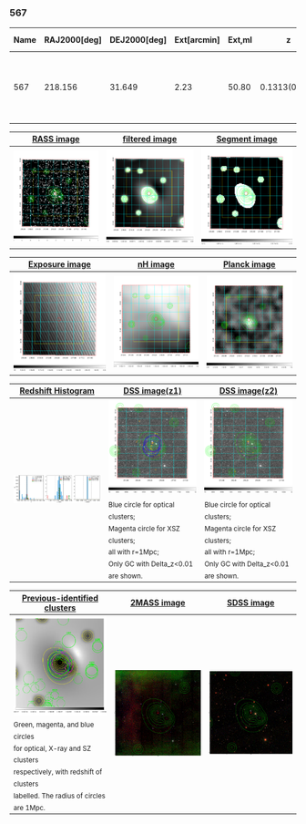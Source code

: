 <div STYLE="page-break-after: always;"></div>

### 567

|Name|RAJ2000[deg]|DEJ2000[deg] |Ext[arcmin]| Ext,ml | z | z_src| C|GC(XSZ,Delta_z<0.01)| GC(OPT,Delta_z<0.01)|GC| R_sig[arcmin] | R500[arcmin] | R500[Mpc]| CRsig[c/s] | CR500[c/s] |L500[1E44 erg/s]|F500[1E-12 erg/s/cm^2]| M500[1E14 Msun]|Tx[keV]|Cnt_sig|Beta|Rc[arcmin]|Comment|Alias|
|---|---|---|---|---|---|------|---|--------|---------|----------|---|---|---|---|---|---|---|---|---|---|---|---|---|---|
|567| 218.156| 31.649| 2.23| 50.80| 0.1313(0.005)| z1, z_xsz| B| MCXC, Tar, XB| A, N, W| A, C, F20, MCXC, N, PSZ2, Tar, W, XB| 27.662| 7.258| 1.018| 0.258(0.058)| 0.230(0.051)| 2.145(0.300)| 4.711(0.660)| 3.40(0.23)| 4.75(0.21)| 183.7| 0.630(-0.054+0.077)| 2.510(-0.593+0.741)| -| k258|

|[RASS image](../image/567/567_img.pdf)|[filtered image](../image/567/567_fil.pdf)|[Segment image](../image/567/567_seg.pdf)|
|-------------------|--------------------|-------------------|
| <img src="../image/567/567_img.png" width="300">  | <img src="../image/567/567_fil.png" width="300">   | <img src="../image/567/567_seg.png" width="300">  |

|[Exposure image](../image/567/567_mex.pdf)| [nH image](../image/567/567_nh.pdf)| [Planck image](../image/567/567_p.pdf)|
|-------------------|--------------------|-------------------|
|<img src="../image/567/567_mex.png" width="300">   | <img src="../image/567/567_nh.png" width="300">    | <img src="../image/567/567_p.png" width="300"> |

|[Redshift Histogram](../image/567/567_zg.pdf) | [DSS image(z1)](../image/567/567_dss_z1.pdf)      |  [DSS image(z2)](../image/567/567_dss_z2.pdf)    |
|-------------------|--------------------|-------------------|
|<img src="../image/567/567_zg.png" width="300"> |<img src="../image/567/567_dss_z1.png" width="300"> <sub><br>Blue circle for optical clusters; <br>Magenta circle for XSZ clusters; <br>all with r=1Mpc; <br>Only GC with Delta_z<0.01 are shown. </sub>| <img src="../image/567/567_dss_z2.png" width="300"><sub><br>Blue circle for optical clusters; <br>Magenta circle for XSZ clusters; <br>all with r=1Mpc; <br>Only GC with Delta_z<0.01 are shown. </sub> |

|[Previous-identified clusters](../image/567/567_gc.pdf) | [2MASS image](../image/567/567_2mass.pdf)      |[SDSS image](../image/567/567_sdss.pdf)   |
|-------------------|-------------------|-------------------|
|<img src=../image/567/567_gc.png width="300"> <br><sub>Green, magenta, and blue circles <br>for optical, X-ray and SZ clusters <br>respectively, with redshift of clusters <br>labelled. The radius of circles <br>are 1Mpc.</sub>|<img src="../image/567/567_2mass.png" width="300">  | <img src="../image/567/567_sdss.png" width="300">  |





